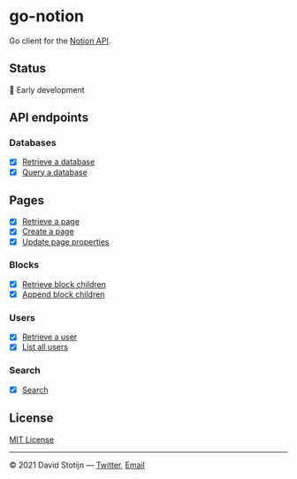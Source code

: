 # go-notion

Go client for the [Notion API](https://developers.notion.com/reference).

## Status

🐣 Early development

## API endpoints

### Databases

- [x] [Retrieve a database](client.go)
- [x] [Query a database](client.go)

## Pages

- [x] [Retrieve a page](client.go)
- [x] [Create a page](client.go)
- [x] [Update page properties](client.go)

### Blocks

- [x] [Retrieve block children](client.go)
- [x] [Append block children](client.go)

### Users

- [x] [Retrieve a user](client.go)
- [x] [List all users](client.go)

### Search

- [x] [Search](client.go)

## License

[MIT License](LICENSE)

---

© 2021 David Stotijn — [Twitter](https://twitter.com/dstotijn), [Email](mailto:dstotijn@gmail.com)
